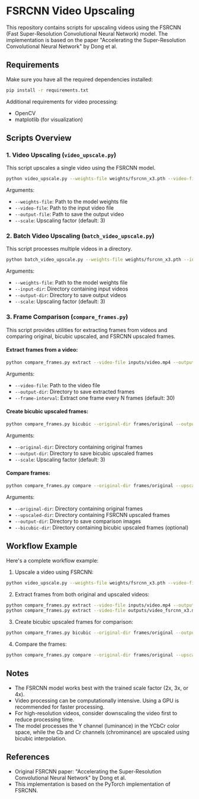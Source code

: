 # FSRCNN Video Upscaling

This repository contains scripts for upscaling videos using the FSRCNN (Fast Super-Resolution Convolutional Neural Network) model. The implementation is based on the paper "Accelerating the Super-Resolution Convolutional Neural Network" by Dong et al.

## Requirements

Make sure you have all the required dependencies installed:

```bash
pip install -r requirements.txt
```

Additional requirements for video processing:
- OpenCV
- matplotlib (for visualization)

## Scripts Overview

### 1. Video Upscaling (`video_upscale.py`)

This script upscales a single video using the FSRCNN model.

```bash
python video_upscale.py --weights-file weights/fsrcnn_x3.pth --video-file inputs/video.mp4 --output-file outputs/upscaled_video.mp4 --scale 3
```

Arguments:
- `--weights-file`: Path to the model weights file
- `--video-file`: Path to the input video file
- `--output-file`: Path to save the output video
- `--scale`: Upscaling factor (default: 3)

### 2. Batch Video Upscaling (`batch_video_upscale.py`)

This script processes multiple videos in a directory.

```bash
python batch_video_upscale.py --weights-file weights/fsrcnn_x3.pth --input-dir inputs/videos --output-dir outputs/upscaled_videos --scale 3
```

Arguments:
- `--weights-file`: Path to the model weights file
- `--input-dir`: Directory containing input videos
- `--output-dir`: Directory to save output videos
- `--scale`: Upscaling factor (default: 3)

### 3. Frame Comparison (`compare_frames.py`)

This script provides utilities for extracting frames from videos and comparing original, bicubic upscaled, and FSRCNN upscaled frames.

#### Extract frames from a video:

```bash
python compare_frames.py extract --video-file inputs/video.mp4 --output-dir frames/original --frame-interval 30
```

Arguments:
- `--video-file`: Path to the video file
- `--output-dir`: Directory to save extracted frames
- `--frame-interval`: Extract one frame every N frames (default: 30)

#### Create bicubic upscaled frames:

```bash
python compare_frames.py bicubic --original-dir frames/original --output-dir frames/bicubic --scale 3
```

Arguments:
- `--original-dir`: Directory containing original frames
- `--output-dir`: Directory to save bicubic upscaled frames
- `--scale`: Upscaling factor (default: 3)

#### Compare frames:

```bash
python compare_frames.py compare --original-dir frames/original --upscaled-dir frames/fsrcnn --output-dir frames/comparison --bicubic-dir frames/bicubic
```

Arguments:
- `--original-dir`: Directory containing original frames
- `--upscaled-dir`: Directory containing FSRCNN upscaled frames
- `--output-dir`: Directory to save comparison images
- `--bicubic-dir`: Directory containing bicubic upscaled frames (optional)

## Workflow Example

Here's a complete workflow example:

1. Upscale a video using FSRCNN:

```bash
python video_upscale.py --weights-file weights/fsrcnn_x3.pth --video-file inputs/video.mp4 --output-file outputs/video_fsrcnn_x3.mp4 --scale 3
```

2. Extract frames from both original and upscaled videos:

```bash
python compare_frames.py extract --video-file inputs/video.mp4 --output-dir frames/original --frame-interval 30
python compare_frames.py extract --video-file outputs/video_fsrcnn_x3.mp4 --output-dir frames/fsrcnn --frame-interval 30
```

3. Create bicubic upscaled frames for comparison:

```bash
python compare_frames.py bicubic --original-dir frames/original --output-dir frames/bicubic --scale 3
```

4. Compare the frames:

```bash
python compare_frames.py compare --original-dir frames/original --upscaled-dir frames/fsrcnn --output-dir frames/comparison --bicubic-dir frames/bicubic
```

## Notes

- The FSRCNN model works best with the trained scale factor (2x, 3x, or 4x).
- Video processing can be computationally intensive. Using a GPU is recommended for faster processing.
- For high-resolution videos, consider downscaling the video first to reduce processing time.
- The model processes the Y channel (luminance) in the YCbCr color space, while the Cb and Cr channels (chrominance) are upscaled using bicubic interpolation.

## References

- Original FSRCNN paper: "Accelerating the Super-Resolution Convolutional Neural Network" by Dong et al.
- This implementation is based on the PyTorch implementation of FSRCNN. 